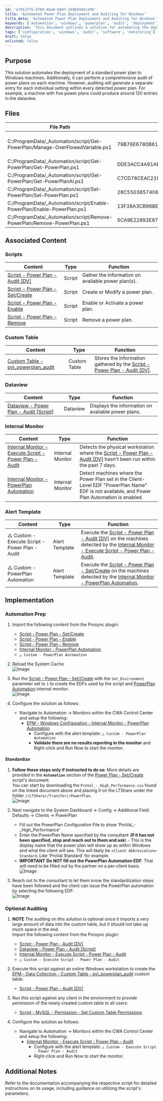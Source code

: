 ```yaml
---
id: 'e7911ff5-d709-4ba0-b847-16969445c19b'
title: 'Automated Power Plan Deployment and Auditing for Windows'
title_meta: 'Automated Power Plan Deployment and Auditing for Windows'
keywords: ['automation', 'windows', 'powerplan', 'audit', 'deployment']
description: 'This document outlines a solution for automating the deployment of a standard power plan to Windows machines, including the ability to audit existing power plans. It provides detailed implementation steps, associated scripts, and monitors to ensure effective power management across systems.'
tags: ['configuration', 'windows', 'audit', 'software', 'monitoring']
draft: false
unlisted: false
---
```

## Purpose

This solution automates the deployment of a standard power plan to Windows machines. Additionally, it can perform a comprehensive audit of power plans on each machine. However, auditing will generate a separate entry for each individual setting within every detected power plan. For example, a machine with five power plans could produce around 120 entries in the dataview.

## Files

| File Path                                                                 | File Hash (SHA256)                                                                                       | File Hash (MD5)          | Script                                                                                     |
|---------------------------------------------------------------------------|----------------------------------------------------------------------------------------------------------|---------------------------|--------------------------------------------------------------------------------------------|
| C:/ProgramData/_Automation/script/Get-PowerPlan/Manage-OverFlowedVariable.ps1 | 79B76E6780B61ED657C7FC07C5C0D9A0662165066D5BAD95D9D672513BADD674 | 12B41CDBC04010E638D3FFB8A4BDB1D6 | [Script - OverFlowedVariable - SQL Insert - Execute](https://proval.itglue.com/DOC-5078775-10546355) |
| C:/ProgramData/_Automation/script/Get-PowerPlan/Get-PowerPlan.ps1         | DDE3ACC4A91AB8C7E8971A673AC07B8F4B3B34FA8DAD5849E156C5E6A80DFDF8 | AE0FAF82228693C611F4578564FE353C | [Script - Power Plan - Audit [DV]](https://proval.itglue.com/DOC-5078775-15053771) |
| C:/ProgramData/_Automation/script/Get-PowerPlan/Get-PowerPlanAI.ps1      | C7CD78CEAC21FF393A913B266CB5C0EC12CEA8E364FA0AD346C287C272463992 | 3AFF43D2532BA4AA1D6DB604F613C8EE | [Script - Power Plan - Audit [DV]](https://proval.itglue.com/DOC-5078775-15053771) |
| C:/ProgramData/_Automation/script/Set-PowerPlan/Set-PowerPlan.ps1        | 28C5503857406511327E72114784F559799CEBFE96A6D323FAA2A25F56F8488C | 7882C5890DCDFA7CE81DD62AB093A1F8 | [Script - Power Plan - Set/Create](https://proval.itglue.com/DOC-5078775-15053772) |
| C:/ProgramData/_Automation/script/Enable-PowerPlan/Enable-PowerPlan.ps1  | 13F38A3CB96BE9C19B38ED09A1175852B33713DE43368B84867A7999D202F6F3 | 59BB9E9FB16FD5E53EB657D0F02ED9A8 | [Script - Power Plan - Enable](https://proval.itglue.com/DOC-5078775-15053777) |
| C:/ProgramData/_Automation/script/Remove-PowerPlan/Remove-PowerPlan.ps1  | 5CA9E22892E872DE4020E41E6BB4840CD47BBDBBFB4002D6D622E7828D63E64F | D1A1BB2B61D2507BF59E10CB23D140E8 | [Script - Power Plan - Remove](https://proval.itglue.com/DOC-5078775-15053778) |

## Associated Content

### Scripts

| Content                                                                 | Type   | Function                                        |
|-------------------------------------------------------------------------|--------|------------------------------------------------|
| [Script - Power Plan - Audit [DV]](https://proval.itglue.com/DOC-5078775-15053771) | Script | Gather the information on available power plan(s). |
| [Script - Power Plan - Set/Create](https://proval.itglue.com/DOC-5078775-15053772) | Script | Create or Modify a power plan.                  |
| [Script - Power Plan - Enable](https://proval.itglue.com/DOC-5078775-15053777) | Script | Enable or Activate a power plan.                |
| [Script - Power Plan - Remove](https://proval.itglue.com/DOC-5078775-15053778) | Script | Remove a power plan.                            |

### Custom Table

| Content                                                                 | Type         | Function                                                                                      |
|-------------------------------------------------------------------------|--------------|-----------------------------------------------------------------------------------------------|
| [Custom Table - pvl_powerplan_audit](https://proval.itglue.com/DOC-5078775-15054015) | Custom Table | Stores the information gathered by the [Script - Power Plan - Audit [DV]](https://proval.itglue.com/DOC-5078775-15053771). |

### Dataview

| Content                                                              | Type     | Function                                      |
|----------------------------------------------------------------------|----------|-----------------------------------------------|
| [Dataview - Power Plan - Audit [Script]](https://proval.itglue.com/DOC-5078775-15053779) | Dataview | Displays the information on available power plans. |

### Internal Monitor

| Content                                                                 | Type            | Function                                                                                                                              |
|-------------------------------------------------------------------------|-----------------|---------------------------------------------------------------------------------------------------------------------------------------|
| [Internal Monitor - Execute Script - Power Plan - Audit](https://proval.itglue.com/DOC-5078775-15053780) | Internal Monitor | Detects the physical workstation where the [Script - Power Plan - Audit [DV]](https://proval.itglue.com/DOC-5078775-15053771) hasn't been run within the past 7 days. |
| [Internal Monitor - PowerPlan Automation](https://proval.itglue.com/DOC-5078775-16980557) | Internal Monitor | Detect machines where the Power Plan set in the Client-Level EDF "PowerPlan Name" EDF is not available, and Power Plan Automation is enabled. |

### Alert Template

| Content                                                  | Type         | Function                                                                                                                       |
|---------------------------------------------------------|--------------|-------------------------------------------------------------------------------------------------------------------------------|
| △ Custom - Execute Script - Power Plan - Audit          | Alert Template | Execute the [Script - Power Plan - Audit [DV]](https://proval.itglue.com/DOC-5078775-15053771) on the machines detected by the [Internal Monitor - Execute Script - Power Plan - Audit](https://proval.itglue.com/DOC-5078775-15053780). |
| △ Custom - PowerPlan Automation                          | Alert Template | Execute the [Script - Power Plan - Set/Create](https://proval.itglue.com/DOC-5078775-15053772) on the machines detected by the [Internal Monitor - PowerPlan Automation](https://proval.itglue.com/DOC-5078775-16980557). |

## Implementation

### Automation Prep

1. Import the following content from the Prosync plugin:
   - [Script - Power Plan - Set/Create](https://proval.itglue.com/DOC-5078775-15053772)
   - [Script - Power Plan - Enable](https://proval.itglue.com/DOC-5078775-15053777)
   - [Script - Power Plan - Remove](https://proval.itglue.com/DOC-5078775-15053778)
   - [Internal Monitor - PowerPlan Automation](https://proval.itglue.com/DOC-5078775-16980557)
   - `△ Custom - PowerPlan Automation`

2. Reload the System Cache  
   ![Image](../../static/img/Power-Plan-Management/image_1.png)

3. Run the [Script - Power Plan - Set/Create](https://proval.itglue.com/DOC-5078775-15053772) with the `Set_Environment` parameter set to `1` to create the EDFs used by the script and [PowerPlan Automation](https://proval.itglue.com/DOC-5078775-16980557) internal monitor.  
   ![Image](../../static/img/Power-Plan-Management/image_2.png)

4. Configure the solution as follows:  
   - Navigate to Automation → Monitors within the CWA Control Center and setup the following:
     - [EPM - Windows Configuration - Internal Monitor - PowerPlan Automation](https://proval.itglue.com/DOC-5078775-16980557)
       - Configure with the alert template: `△ Custom - PowerPlan Automation`
       - **Validate there are no results reporting in the monitor** and Right-click and Run Now to start the monitor.

#### Standardize

1. **Follow these steps only if instructed to do so**: More details are provided in the **`Automation`** section of the [Power Plan - Set/Create](https://proval.itglue.com/DOC-5078775-15053772) script's document.  
   You can start by downloading the `ProVal_-_High_Performance.csv` found on the linked document above and placing it on the LTShare under the folder `//LTShare//Transfer//PowerPlan`.  
   ![Image](../../static/img/Power-Plan-Management/image_3.png)

2. Next navigate to the System Dashboard → Config → Additional Field Defaults → Clients → PowerPlan
   - Fill out the PowerPlan Configuration File to show 'ProVal_-_High_Performance'
   - Enter the PowerPlan Name specified by the consultant (**If it has not been specified, stop and reach out to them and ask**) - This is the display name that the power plan will show up as within Windows and what the client will see. This will likely be `<Client Abbreviation> Standard`. Like 'ProVal Standard' for example.
   - **IMPORTANT** **Do NOT fill out the PowerPlan Automation EDF**. That will need to be filled out by the partner on a per-client basis.  
   ![Image](../../static/img/Power-Plan-Management/image_4.png)

3. Reach out to the consultant to let them know the standardization steps have been followed and the client can issue the PowerPlan automation by selecting the following EDF:  
   ![Image](../../static/img/Power-Plan-Management/image_5.png)

### Optional Auditing

1. **NOTE** The auditing on this solution is optional since it imports a very large amount of data into the custom table, but it should not take up much space in the end.  
   Import the following content from the Prosync plugin:
   - [Script - Power Plan - Audit [DV]](https://proval.itglue.com/DOC-5078775-15053771)
   - [Dataview - Power Plan - Audit [Script]](https://proval.itglue.com/DOC-5078775-15053779)
   - [Internal Monitor - Execute Script - Power Plan - Audit](https://proval.itglue.com/DOC-5078775-15053780)
   - `△ Custom - Execute Script - Power Plan - Audit`

2. Execute this script against an online Windows workstation to create the [EPM - Data Collection - Custom Table - pvl_powerplan_audit](https://proval.itglue.com/DOC-5078775-15054015) custom table:  
   - [Script - Power Plan - Audit [DV]](https://proval.itglue.com/DOC-5078775-15053771)

3. Run this script against any client in the environment to provide permission of the newly created custom table to all users:  
   - [Script - MySQL - Permission - Set Custom Table Permissions](https://proval.itglue.com/DOC-5078775-8056027)

4. Configure the solution as follows:  
   - Navigate to Automation → Monitors within the CWA Control Center and setup the following:
     - [Internal Monitor - Execute Script - Power Plan - Audit](https://proval.itglue.com/DOC-5078775-15053780)
       - Configure with the alert template: `△ Custom - Execute Script - Power Plan - Audit`
       - Right-click and Run Now to start the monitor.

## Additional Notes

Refer to the documentation accompanying the respective script for detailed instructions on its usage, including guidance on utilizing the script's parameters.






